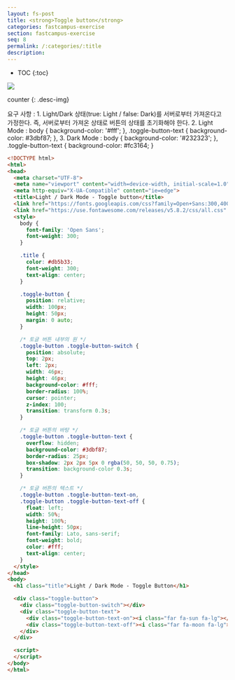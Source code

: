 ```yaml
---
layout: fs-post
title: <strong>Toggle button</strong>
categories: fastcampus-exercise
section: fastcampus-exercise
seq: 8
permalink: /:categories/:title
description:
---
```


* TOC
{:toc}

![](/assets/fs-images/exercise/toggle-button.gif)

counter
{: .desc-img}

요구 사항
: 1. Light/Dark 상태(true: Light / false: Dark)를 서버로부터 가져온다고 가정한다. 즉, 서버로부터 가져온 상태로 버튼의 상태를 초기화해야 한다.
2. Light Mode : body { background-color: '#fff'; }, .toggle-button-text { background-color: #3dbf87; },
3. Dark Mode : body { background-color: '#232323'; }, .toggle-button-text { background-color: #fc3164; }


```html
<!DOCTYPE html>
<html>
<head>
  <meta charset="UTF-8">
  <meta name="viewport" content="width=device-width, initial-scale=1.0">
  <meta http-equiv="X-UA-Compatible" content="ie=edge">
  <title>Light / Dark Mode - Toggle button</title>
  <link href="https://fonts.googleapis.com/css?family=Open+Sans:300,400" rel="stylesheet">
  <link href="https://use.fontawesome.com/releases/v5.8.2/css/all.css" rel="stylesheet">
  <style>
    body {
      font-family: 'Open Sans';
      font-weight: 300;
    }

    .title {
      color: #db5b33;
      font-weight: 300;
      text-align: center;
    }

    .toggle-button {
      position: relative;
      width: 100px;
      height: 50px;
      margin: 0 auto;
    }

    /* 토글 버튼 내부의 원 */
    .toggle-button .toggle-button-switch {
      position: absolute;
      top: 2px;
      left: 2px;
      width: 46px;
      height: 46px;
      background-color: #fff;
      border-radius: 100%;
      cursor: pointer;
      z-index: 100;
      transition: transform 0.3s;
    }

    /* 토글 버튼의 바탕 */
    .toggle-button .toggle-button-text {
      overflow: hidden;
      background-color: #3dbf87;
      border-radius: 25px;
      box-shadow: 2px 2px 5px 0 rgba(50, 50, 50, 0.75);
      transition: background-color 0.3s;
    }

    /* 토글 버튼의 텍스트 */
    .toggle-button .toggle-button-text-on,
    .toggle-button .toggle-button-text-off {
      float: left;
      width: 50%;
      height: 100%;
      line-height: 50px;
      font-family: Lato, sans-serif;
      font-weight: bold;
      color: #fff;
      text-align: center;
    }
  </style>
</head>
<body>
  <h1 class="title">Light / Dark Mode - Toggle Button</h1>

  <div class="toggle-button">
    <div class="toggle-button-switch"></div>
    <div class="toggle-button-text">
      <div class="toggle-button-text-on"><i class="far fa-sun fa-lg"></i></div>
      <div class="toggle-button-text-off"><i class="far fa-moon fa-lg"></i></div>
    </div>
  </div>

  <script>
  </script>
</body>
</html>
```
<!--
    const $toggleButtonSwitch = document.querySelector('.toggle-button-switch');

    const toggleButton = (function () {
      // from server...
      let toggleState = true; // true: Light / false: Dark
      // let toggleState = false;

      const $toggleButtonText = document.querySelector('.toggle-button-text');

      const changeMode = function () {
        if (toggleState) {
          // Dark => Light
          document.body.style.backgroundColor = '#fff';
          $toggleButtonSwitch.style.transform = 'translate3D(0, 0, 0)';
          $toggleButtonText.style.backgroundColor = '#3dbf87';
        } else {
          // Light => Dark
          document.body.style.backgroundColor = '#232323';
          $toggleButtonSwitch.style.transform = 'translate3D(50px, 0, 0)';
          $toggleButtonText.style.backgroundColor = '#fc3164';
        }
      };

      return {
        init() {
          changeMode();
        },
        toggle() {
          toggleState = !toggleState;
          changeMode();
        }
      };
    }());

    window.onload = toggleButton.init;
    $toggleButtonSwitch.onclick = toggleButton.toggle;
 -->

<!-- # 2. Angular version -->

<!--
<iframe src="https://stackblitz.com/edit/angular-toggle-button?ctl=1&embed=1&hideNavigation=1&file=src/app/app.component.ts" frameborder="0" width="100%" height="500"></iframe> -->
